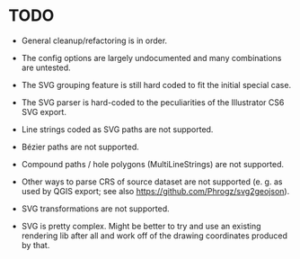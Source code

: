 TODO
====

- General cleanup/refactoring is in order.

- The config options are largely undocumented and many combinations are untested.

- The SVG grouping feature is still hard coded to fit the initial special case.

- The SVG parser is hard-coded to the peculiarities of the Illustrator CS6 SVG export.

- Line strings coded as SVG paths are not supported.

- Bézier paths are not supported.

- Compound paths / hole polygons (MultiLineStrings) are not supported.

- Other ways to parse CRS of source dataset are not supported (e. g. as used by QGIS export; see also <https://github.com/Phrogz/svg2geojson>).

- SVG transformations are not supported.

- SVG is pretty complex. Might be better to try and use an existing rendering lib after all and work off of the drawing coordinates produced by that.
